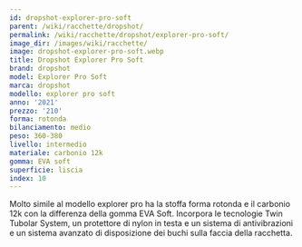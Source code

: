 ```yaml
---
id: dropshot-explorer-pro-soft
parent: /wiki/racchette/dropshot/
permalink: /wiki/racchette/dropshot/explorer-pro-soft/
image_dir: /images/wiki/racchette/
image: dropshot-explorer-pro-soft.webp
title: Dropshot Explorer Pro Soft
brand: dropshot
model: Explorer Pro Soft
marca: dropshot
modello: explorer pro soft
anno: '2021'
prezzo: '210'
forma: rotonda
bilanciamento: medio
peso: 360-380
livello: intermedio
materiale: carbonio 12k
gomma: EVA soft
superficie: liscia
index: 10
---
```

Molto simile al modello explorer pro ha la stoffa forma rotonda e il carbonio 12k con la differenza della gomma EVA Soft. Incorpora le tecnologie Twin Tubolar System, un protettore di nylon in testa e un sistema di antivibrazioni e un sistema avanzato di disposizione dei buchi sulla faccia della racchetta.